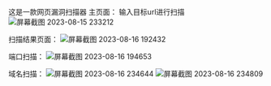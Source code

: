 这是一款网页漏洞扫描器
主页面：
输入目标url进行扫描
![屏幕截图 2023-08-15 233212](https://github.com/user-attachments/assets/7d0f75a7-b4f7-4113-880e-d544fc544803)

扫描结果页面：
![屏幕截图 2023-08-16 192432](https://github.com/user-attachments/assets/8ce07f34-643d-4681-9738-fa712eee3fa3)


端口扫描：
![屏幕截图 2023-08-16 194653](https://github.com/user-attachments/assets/42635dda-af0f-4a54-91c5-9fcaf29d0e43)


域名扫描：
![屏幕截图 2023-08-16 234644](https://github.com/user-attachments/assets/6a7a9b5e-cab6-4329-bb43-7881271e5ea5)
![屏幕截图 2023-08-16 234809](https://github.com/user-attachments/assets/83aaf3db-5ee8-44ec-85d4-2814c13a418e)
